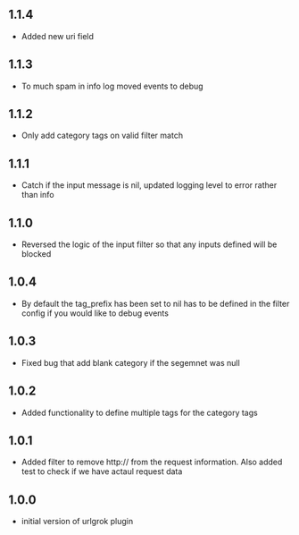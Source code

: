 ## 1.1.4
 - Added new uri field
## 1.1.3
 - To much spam in info log moved events to debug
## 1.1.2
 - Only add category tags on valid filter match
## 1.1.1
 - Catch if the input message is nil, updated logging level to error rather than info 
## 1.1.0
 - Reversed the logic of the input filter so that any inputs defined will be blocked 
## 1.0.4
 - By default the tag_prefix has been set to nil has to be defined in the filter config if you would like to debug events
## 1.0.3
 - Fixed bug that add blank category if the segemnet was null
## 1.0.2
 - Added functionality to define multiple tags for the category tags
## 1.0.1
 - Added filter to remove http://<ip address> from the request information. Also added test to check if we have actaul request data
## 1.0.0
 - initial version of urlgrok plugin
